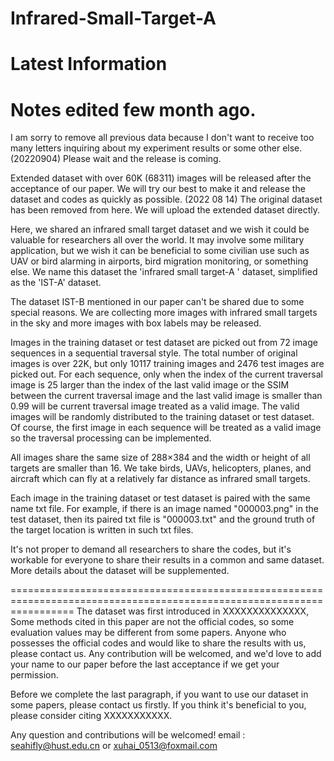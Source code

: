 # Infrared-Small-Target-A

Latest Information
=====================================================================================================================




Notes edited few month ago.
=====================================================================================================================

I am sorry to remove all previous data because I don't want to receive too many letters inquiring about my experiment results or some other else. (20220904)
Please wait and the release is coming.

Extended dataset with over 60K (68311) images will be released after the acceptance of our paper. 
We will try our best to make it and release the dataset and codes as quickly as possible.
(2022 08 14)
The original dataset has been removed from here. We will upload the extended dataset directly.

Here, we shared an infrared small target dataset and we wish it could be valuable for researchers all over the world.
It may involve some military application, but we wish it can be beneficial to some civilian use such as UAV or bird alarming in airports, bird migration monitoring, or something else. We name this dataset the 'infrared small target-A ' dataset, simplified as the 'IST-A' dataset.

The dataset IST-B mentioned in our paper can't be shared due to some special reasons.
We are collecting more images with infrared small targets in the sky and more images with box labels may be released.






Images in the training dataset or test dataset are picked out from 72 image sequences in a sequential traversal style. The total number of original images is over 22K, but only 10117 training images and 2476 test images are picked out. For each sequence, only when the index of the current traversal image is 25 larger than the index of the last valid image or the SSIM between the current traversal image and the last valid image is smaller than 0.99 will be current traversal image treated as a valid image. The valid images will be randomly distributed to the training dataset or test dataset. Of course, the first image in each sequence will be treated as a valid image so the traversal processing can be implemented.

All images share the same size of 288×384 and the width or height of all targets are smaller than 16. We take birds, UAVs, helicopters, planes, and aircraft which can fly at a relatively far distance as infrared small targets.

Each image in the training dataset or test dataset is paired with the same name txt file. For example, if there is an image named "000003.png" in the test dataset, then its paired txt file is "000003.txt" and the ground truth of the target location is written in such txt files. 

It's not proper to demand all researchers to share the codes, but it's workable for everyone to share their results in a common and same dataset.
More details about the dataset will be supplemented. 

=======================================================================================================================
The dataset was first introduced in XXXXXXXXXXXXXX, Some methods cited in this paper are not the official codes, so some evaluation values may be different from some papers. Anyone who possesses the official codes and would like to share the results with us, please contact us. Any contribution will be welcomed, and we'd love to add your name to our paper before the last acceptance if we get your permission. 

Before we complete the last paragraph, if you want to use our dataset in some papers, please contact us firstly.
If you think it's beneficial to you, please consider citing  XXXXXXXXXXX.

Any question and contributions will be welcomed!
email : seahifly@hust.edu.cn or xuhai_0513@foxmail.com
